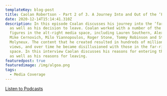 ```yaml
---
templateKey: blog-post
title: Caolan Robertson - Part 2 of 3. A Journey Into and Out of the ‘Far Right’
date: 2020-12-14T15:14:41.310Z
description: In this episode Coalan discusses his journey into the ‘far right’,
  as well as his decision to leave. Coalan worked with a number of the leading
  figures in the alt-right media space, including Lauren Southern, Alex Jones,
  Mike Cernovich, Milo Yiannopoulos, Roger Stone, Tommy Robinson and Stefan
  Molyneux. The content that he created resulted in hundreds of millions of
  views, and over time he became disillusioned with those in the far-right media
  space. In this interview Caolan discusses his reasons for entering the right,
  as well as his reasons for leaving.
featuredpost: true
featuredimage: /img/algoa.png
tags:
  - Media Coverage
---
```

[Listen to Podcasts](https://iono.fm/e/967974)